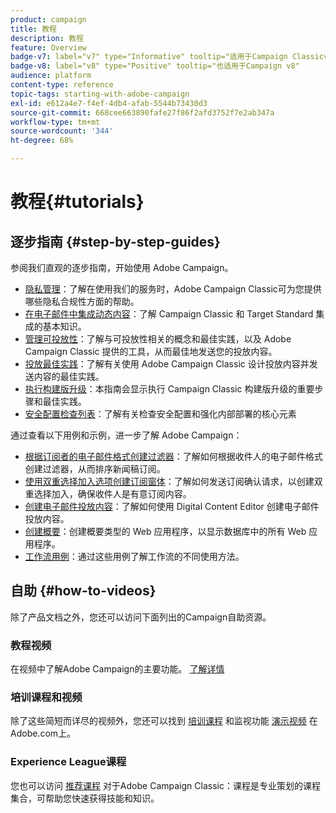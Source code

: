 ```yaml
---
product: campaign
title: 教程
description: 教程
feature: Overview
badge-v7: label="v7" type="Informative" tooltip="适用于Campaign Classicv7"
badge-v8: label="v8" type="Positive" tooltip="也适用于Campaign v8"
audience: platform
content-type: reference
topic-tags: starting-with-adobe-campaign
exl-id: e612a4e7-f4ef-4db4-afab-5544b73430d3
source-git-commit: 668cee663890fafe27f86f2afd3752f7e2ab347a
workflow-type: tm+mt
source-wordcount: '344'
ht-degree: 68%

---
```


# 教程{#tutorials}



## 逐步指南 {#step-by-step-guides}

参阅我们直观的逐步指南，开始使用 Adobe Campaign。

* [隐私管理](https://helpx.adobe.com/cn/campaign/kb/acc-privacy.html)：了解在使用我们的服务时，Adobe Campaign Classic可为您提供哪些隐私合规性方面的帮助。
* [在电子邮件中集成动态内容](https://experienceleague.adobe.com/docs/campaign-classic/using/integrating-with-adobe-experience-cloud/adobe-target/inserting-a-dynamic-image.html)：了解 Campaign Classic 和 Target Standard 集成的基本知识。
* [管理可投放性](../../delivery/using/about-deliverability.md)：了解与可投放性相关的概念和最佳实践，以及 Adobe Campaign Classic 提供的工具，从而最佳地发送您的投放内容。
* [投放最佳实践](../../delivery/using/delivery-best-practices.md)：了解有关使用 Adobe Campaign Classic 设计投放内容并发送内容的最佳实践。
* [执行构建版升级](https://helpx.adobe.com/cn/campaign/kb/acc-build-upgrade.html)：本指南会显示执行 Campaign Classic 构建版升级的重要步骤和最佳实践。
* [安全配置检查列表](https://helpx.adobe.com/cn/campaign/kb/acc-security.html)：了解有关检查安全配置和强化内部部署的核心元素

通过查看以下用例和示例，进一步了解 Adobe Campaign：

* [根据订阅者的电子邮件格式创建过滤器](../../platform/using/use-case.md#creating-a-filter-on-the-email-format-of-subscribers)：了解如何根据收件人的电子邮件格式创建过滤器，从而排序新闻稿订阅。
* [使用双重选择加入选项创建订阅窗体](../../web/using/use-cases-web-forms.md#create-a-subscription--form-with-double-opt-in)：了解如何发送订阅确认请求，以创建双重选择加入，确保收件人是有意订阅内容。
* [创建电子邮件投放内容](../../web/using/use-case-creating-an-email-delivery.md)：了解如何使用 Digital Content Editor 创建电子邮件投放内容。
* [创建概要](../../web/using/use-cases-creating-overviews.md)：创建概要类型的 Web 应用程序，以显示数据库中的所有 Web 应用程序。
* [工作流用例](../../workflow/using/about-workflow-use-cases.md)：通过这些用例了解工作流的不同使用方法。

## 自助 {#how-to-videos}

除了产品文档之外，您还可以访问下面列出的Campaign自助资源。

### 教程视频

在视频中了解Adobe Campaign的主要功能。 [了解详情](https://experienceleague.adobe.com/docs/campaign-classic-learn/tutorials/overview.html?lang=zh-Hans)

### 培训课程和视频

除了这些简短而详尽的视频外，您还可以找到 [培训课程](https://learning.adobe.com/catalog.html) 和监视功能 [演示视频](https://www.adobe.com/training/video.html) 在Adobe.com上。

### Experience League课程

您也可以访问 [推荐课程](https://experienceleague.adobe.com/#dashboard/learning) 对于Adobe Campaign Classic：课程是专业策划的课程集合，可帮助您快速获得技能和知识。
